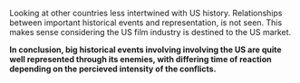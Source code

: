 Looking at other countries less intertwined with US history. Relationships between important historical events and representation, is not seen. This makes sense considering the US film industry is destined to the US market.

**In conclusion, big historical events involving involving the US are quite well represented through its enemies, with differing time of reaction depending on the percieved intensity of the conflicts.**
